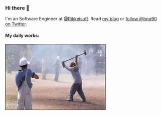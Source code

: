 ### Hi there 👋

I'm an Software Engineer at [@Rikkeisoft](https://rikkeisoft.com/). Read [my blog](https://huynq.net/) or [follow @hnq90 on Twitter](https://twitter.com/hnq90).

#### My daily works:

![daily work](https://github.com/hnq90/hnq90/raw/master/daily-work.gif)
